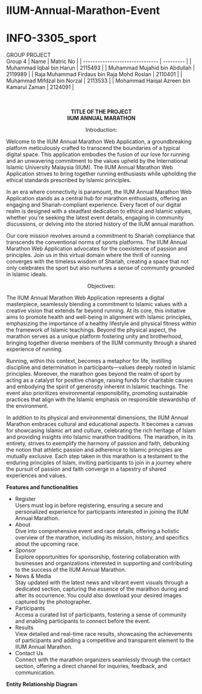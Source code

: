 # IIUM-Annual-Marathon-Event
# INFO-3305_sport
GROUP PROJECT <br>
Group 4
|            Name                 | Matric No |
| ------------------------------- | --------- |
| Muhammad Iqbal bin Harun   | 2115493   |
| Muhammad Mujahid bin Abdullah | 2119989   |
| Raja Muhammad Firdaus bin Raja Mohd Roslan | 2110401   |
| Muhammad Mifdzal bin Norzal   | 2113533  |
| Mohammad Haiqal Azreen bin Kamarul Zaman   | 2124091  | <br><br><br>


<p align="center"> 
<strong>TITLE OF THE PROJECT</strong> <br> 
<strong>IIUM ANNUAL MARATHON</strong>

<p align="center"> Introduction: <br>
  
Welcome to the IIUM Annual Marathon Web Application, a groundbreaking platform meticulously crafted to transcend the boundaries of a typical digital space. This application embodies the fusion of our love for running and an unwavering commitment to the values upheld by the International Islamic University Malaysia (IIUM). The IIUM Annual Marathon Web Application strives to bring together running enthusiasts while upholding the ethical standards prescribed by Islamic principles. <br> 

In an era where connectivity is paramount, the IIUM Annual Marathon Web Application stands as a central hub for marathon enthusiasts, offering an engaging and Shariah-compliant experience. Every facet of our digital realm is designed with a steadfast dedication to ethical and Islamic values, whether you're seeking the latest event details, engaging in community discussions, or delving into the storied history of the IIUM annual marathon. <br>

Our core mission revolves around a commitment to Shariah compliance that transcends the conventional norms of sports platforms. The IIUM Annual Marathon Web Application advocates for the coexistence of passion and principles. Join us in this virtual domain where the thrill of running converges with the timeless wisdom of Shariah, creating a space that not only celebrates the sport but also nurtures a sense of community grounded in Islamic ideals. <br>

<p align="center"> Objectives: <br>


The IIUM Annual Marathon Web Application represents a digital masterpiece, seamlessly blending a commitment to Islamic values with a creative vision that extends far beyond running. At its core, this initiative aims to promote health and well-being in alignment with Islamic principles, emphasizing the importance of a healthy lifestyle and physical fitness within the framework of Islamic teachings. Beyond the physical aspect, the marathon serves as a unique platform fostering unity and brotherhood, bringing together diverse members of the IIUM community through a shared experience of running. <br>

Running, within this context, becomes a metaphor for life, instilling discipline and determination in participants—values deeply rooted in Islamic principles. Moreover, the marathon goes beyond the realm of sport by acting as a catalyst for positive change, raising funds for charitable causes and embodying the spirit of generosity inherent in Islamic teachings. The event also prioritizes environmental responsibility, promoting sustainable practices that align with the Islamic emphasis on responsible stewardship of the environment. <br>

In addition to its physical and environmental dimensions, the IIUM Annual Marathon embraces cultural and educational aspects. It becomes a canvas for showcasing Islamic art and culture, celebrating the rich heritage of Islam and providing insights into Islamic marathon traditions. The marathon, in its entirety, strives to exemplify the harmony of passion and faith, debunking the notion that athletic passion and adherence to Islamic principles are mutually exclusive. Each step taken in this marathon is a testament to the enduring principles of Islam, inviting participants to join in a journey where the pursuit of passion and faith converge in a tapestry of shared experiences and values. <br>

<strong>Features and functionalities</strong> <br>

- Register
<br> Users must log in before registering, ensuring a secure and personalized experience for participants interested in joining the IIUM Annual Marathon. <br>
- About
<br> Dive into comprehensive event and race details, offering a holistic overview of the marathon, including its mission, history, and specifics about the upcoming race.  <br>
- Sponsor
<br> Explore opportunities for sponsorship, fostering collaboration with businesses and organizations interested in supporting and contributing to the success of the IIUM Annual Marathon.  <br>
- News & Media
<br> Stay updated with the latest news and vibrant event visuals through a dedicated section, capturing the essence of the marathon during and after its occurrence. You could also download your desired images captured by the photographer. <br>
- Participants
<br> Access a curated list of participants, fostering a sense of community and enabling participants to connect before the event. <br>
- Results
<br> View detailed and real-time race results, showcasing the achievements of participants and adding a competitive and transparent element to the IIUM Annual Marathon. <br>
- Contact Us
<br> Connect with the marathon organizers seamlessly through the contact section, offering a direct channel for inquiries, feedback, and communication. <br>


<strong>Entity Relationship Diagram</strong> <br>

